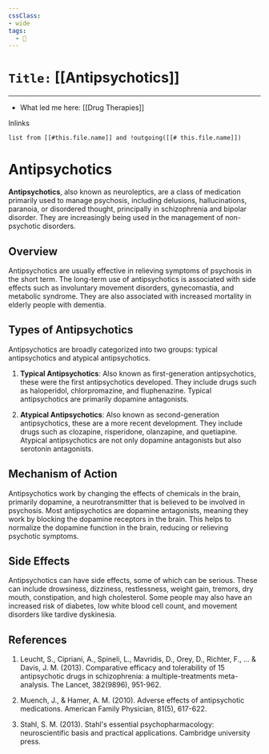 ```yaml
---
cssClass:
- wide
tags:
  - 🧪
---
```


# `Title:` [[Antipsychotics]]
--- 

- What led me here: [[Drug Therapies]]

Inlinks
```dataview 
list from [[#this.file.name]] and !outgoing([[# this.file.name]]) 
```

# Antipsychotics

**Antipsychotics**, also known as neuroleptics, are a class of medication primarily used to manage psychosis, including delusions, hallucinations, paranoia, or disordered thought, principally in schizophrenia and bipolar disorder. They are increasingly being used in the management of non-psychotic disorders.

## Overview

Antipsychotics are usually effective in relieving symptoms of psychosis in the short term. The long-term use of antipsychotics is associated with side effects such as involuntary movement disorders, gynecomastia, and metabolic syndrome. They are also associated with increased mortality in elderly people with dementia.

## Types of Antipsychotics

Antipsychotics are broadly categorized into two groups: typical antipsychotics and atypical antipsychotics.

1. **Typical Antipsychotics**: Also known as first-generation antipsychotics, these were the first antipsychotics developed. They include drugs such as haloperidol, chlorpromazine, and fluphenazine. Typical antipsychotics are primarily dopamine antagonists.

2. **Atypical Antipsychotics**: Also known as second-generation antipsychotics, these are a more recent development. They include drugs such as clozapine, risperidone, olanzapine, and quetiapine. Atypical antipsychotics are not only dopamine antagonists but also serotonin antagonists.

## Mechanism of Action

Antipsychotics work by changing the effects of chemicals in the brain, primarily dopamine, a neurotransmitter that is believed to be involved in psychosis. Most antipsychotics are dopamine antagonists, meaning they work by blocking the dopamine receptors in the brain. This helps to normalize the dopamine function in the brain, reducing or relieving psychotic symptoms.

## Side Effects

Antipsychotics can have side effects, some of which can be serious. These can include drowsiness, dizziness, restlessness, weight gain, tremors, dry mouth, constipation, and high cholesterol. Some people may also have an increased risk of diabetes, low white blood cell count, and movement disorders like tardive dyskinesia.

## References

1. Leucht, S., Cipriani, A., Spineli, L., Mavridis, D., Orey, D., Richter, F., ... & Davis, J. M. (2013). Comparative efficacy and tolerability of 15 antipsychotic drugs in schizophrenia: a multiple-treatments meta-analysis. The Lancet, 382(9896), 951-962.

2. Muench, J., & Hamer, A. M. (2010). Adverse effects of antipsychotic medications. American Family Physician, 81(5), 617-622.

3. Stahl, S. M. (2013). Stahl's essential psychopharmacology: neuroscientific basis and practical applications. Cambridge university press.